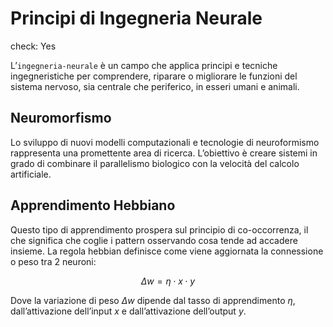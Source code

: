 # Principi di Ingegneria Neurale

check: Yes

L’`ingegneria-neurale` è un campo che applica principi e tecniche ingegneristiche per comprendere, riparare o migliorare le funzioni del sistema nervoso, sia centrale che periferico, in esseri umani e animali.

## Neuromorfismo

Lo sviluppo di nuovi modelli computazionali e tecnologie di neuroformismo rappresenta una promettente area di ricerca. L’obiettivo è creare sistemi in grado di combinare il parallelismo biologico con la velocità del calcolo artificiale.

## Apprendimento Hebbiano

Questo tipo di apprendimento prospera sul principio di co-occorrenza, il che significa che coglie i pattern osservando cosa tende ad accadere insieme. La regola hebbian definisce come viene aggiornata la connessione o peso tra 2 neuroni:

$$
\Delta w=\eta\cdot x\cdot y
$$

Dove la variazione di peso $\Delta w$ dipende dal tasso di apprendimento $\eta$, dall’attivazione dell’input $x$ e dall’attivazione dell’output $y$.